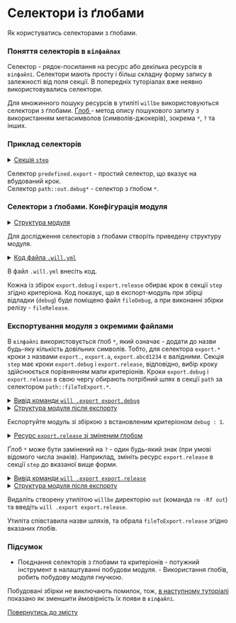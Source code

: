 # Селектори із ґлобами

Як користуватись селекторами з ґлобами.

### Поняття селекторів в `вілфайлах`

Селектор - рядок-посилання на ресурс або декілька ресурсів в `вілфайлі`. Селектори мають просту і більш складну форму запису в залежності від поля секції. В попередніх туторіалах вже неявно використовувались селектори.  

Для множинного пошуку ресурсів в утиліті `willbe` використовуються селектори з ґлобами. [Ґлоб ](https://linuxhint.com/bash_globbing_tutorial/) - метод опису пошукового запиту з використанням метасимволов (символів-джокерів), зокрема `*`, `?` та інших.  

### Приклад селекторів 

<details>
  <summary><u>Cекція <code>step</code></u></summary>

```yaml
step :

  export.out.debug :
    inherit : predefined.export  --> простий селектор
    export : path::out.debug*    --> селектор з ґлобом
    tar : 0
    ...

```

</details>

Селектор `predefined.export` - простий селектор, що вказує на вбудований крок.  
Селектор `path::out.debug*` - селектор з ґлобом `*`.

### Селектори з ґлобами. Конфігурація модуля  

<details>
  <summary><u>Структура модуля</u></summary>

```
selectorWithGlob
        ├── fileDebug
        ├── fileRelease         
        └── .will.yml       

```

</details>

Для дослідження селекторів з ґлобами створіть приведену структуру модуля.  

<details>
  <summary><u>Код файла <code>.will.yml</code></u></summary>

```yaml
about :

  name : selectorWithGlob
  description : "Using selector with glob to choise path"
  version : 0.0.1

path :

  in : '.'
  out : 'out'
  fileToExport.debug :
    criterion :
      debug : 1
    path : 'fileDebug'

  fileToExport.release :
    criterion :
      debug : 0
    path : 'fileRelease'

step  :
  export.debug :
    inherit : predefined.export
    export : path::fileToExport.*
    tar : 0
    criterion :
      debug : 1

  export.release :
    inherit : predefined.export
    export : path::fileToExport.*
    tar : 0
    criterion :
      debug : 0

build :

  export.debug :
    criterion :
      export : 1
      debug : 1
    steps :
      - export.*

  export.release :
    criterion :
      export : 1
      debug : 0
    steps :
      - export.*

```

</details>

В файл `.will.yml` внесіть код.

Кожна із збірок `export.debug` i `export.release` обирає крок в секції `step` згідно критеріона. Код показує, що в експорт-модуль при збірці відладки (`debug`) буде поміщено файл `fileDebug`, а при виконанні збірки релізу - `fileRelease`.   

### Експортування модуля з окремими файлами  

В `вілфайлі` використовується ґлоб `*`, який означає - додати до назви будь-яку кількість довільних символів. Тобто, для селектора `export.*` кроки з назвами `export.`, `export.a`, `export.abcd1234` є валідними. Секція `step` має кроки `export.debug` i `export.release`, відповідно, вибір кроку здійснюється порівнянням мапи критеріонів. Кроки `export.debug` i `export.release` в свою чергу обирають потрібний шлях в секції `path` за селектором `path::fileToExport.*`.   

<details>
  <summary><u>Вивід команди <code>will .export export.debug</code></u></summary>

```
[user@user ~]$ will .export export.debug
...
   Exporting export.debug
   + Write out will-file /path_to_file/out/selectorWithGlob.out.will.yml
   + Exported export.debug with 1 files in 1.370s
  Exported module::selectorWithGlob / build::export.debug in 1.370s

```

</details>
<details>
  <summary><u>Структура модуля після експорту</u></summary>

```
selectorWithGlob
        ├── out
        │    └── selectorWithGlob.out.will.yml
        ├── fileDebug
        ├── fileRelease         
        └── .will.yml       

```

</details>

Експортуйте модуль зі збіркою з встановленим критеріоном `debug : 1`.  

<details>
  <summary><u>Ресурс <code>export.release</code> зі зміненим ґлобом</u></summary>

```yaml
  export.release :
    inherit : predefined.export
    export : path::fileToExport.r??????
    tar : 0
    criterion :
      debug : 0

```

</details>

Ґлоб `*` може бути замінений на `?` - один будь-який знак (при умові відомого числа знаків). Наприклад, змініть ресурс `export.release` в секції `step` до вказаної вище форми.  

<details>
  <summary><u>Вивід команди <code>will .export export.release</code></u></summary>

```
[user@user ~]$ will .export export.release
...
  Exporting export.release
   + Write out will-file /path_to_file/out/selectorWithGlob.out.will.yml
   + Exported export.release with 1 files in 1.379s
  Exported module::selectorWithGlob / build::export.release in 1.379s

```

</details>
<details>
  <summary><u>Структура модуля після експорту</u></summary>

```
selectorWithGlob
        ├── out
        │    └── selectorWithGlob.out.will.yml
        ├── fileDebug
        ├── fileRelease         
        └── .will.yml       

```

</details>

Видаліть створену утилітою `willbe` директорію `out` (команда `rm -Rf out`) та введіть `will .export export.release`.  

Утиліта співставила назви шляхів, та обрала `fileToExport.release` згідно вказаних ґлобів. 

### Підсумок  

- Поєднання селекторів з ґлобами та критеріонів - потужний інструмент в налаштуванні побудови модуля.  - Використання ґлобів, робить побудову модуля гнучкою.  

Побудовані збірки не виключають помилок, тож, [в наступному туторіалі](AssertsUsing.md) показано як зменшити ймовірність їх появи в `вілфайлі`.

[Повернутись до змісту](../README.md#tutorials)
